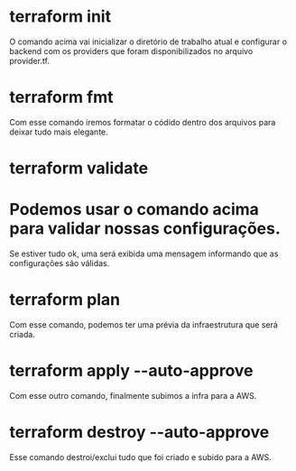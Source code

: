 # terraform init

O comando acima vai inicializar o diretório de trabalho atual e configurar o backend com os providers que foram disponibilizados no arquivo provider.tf.

# terraform fmt

Com esse comando iremos formatar o códido dentro dos arquivos para deixar tudo mais elegante.

# terraform validate

# Podemos usar o comando acima para validar nossas configurações. 
Se estiver tudo ok, uma será exibida uma mensagem informando que as configurações são válidas.

# terraform plan

Com esse comando, podemos ter uma prévia da infraestrutura que será criada.

# terraform apply --auto-approve

Com esse outro comando, finalmente subimos a infra para a AWS.

# terraform destroy --auto-approve

Esse comando destroi/exclui tudo que foi criado e subido para a AWS.

